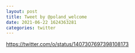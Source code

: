 ```yaml
--- 
layout: post 
title: Tweet by @poland_welcome 
date: 2021-06-22 1624363281 
categories: twitter 
--- 
```

https://twitter.com/o/status/1407307697398108173